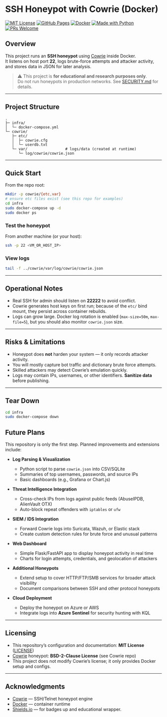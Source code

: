 # SSH Honeypot with Cowrie (Docker)

[![MIT License](https://img.shields.io/badge/license-MIT-green.svg)](./LICENSE)
[![GitHub Pages](https://img.shields.io/badge/docs-GitHub%20Pages-blue.svg)](https://github.com/ufukulaserdem/ssh-honeypot-cowrie)
[![Docker](https://img.shields.io/badge/docker-cowrie-blue?logo=docker)](https://hub.docker.com/r/cowrie/cowrie)
[![Made with Python](https://img.shields.io/badge/made%20with-Python%203.11-yellow.svg?logo=python)](https://www.python.org/)
[![PRs Welcome](https://img.shields.io/badge/PRs-welcome-brightgreen.svg?style=flat)](./CONTRIBUTING.md)

## Overview
This project runs an **SSH honeypot** using [Cowrie](https://github.com/cowrie/cowrie) inside Docker.  
It listens on host port **22**, logs brute-force attempts and attacker activity, and stores data in JSON for later analysis.

> ⚠ This project is **for educational and research purposes only**.  
> Do not run honeypots in production networks. See [SECURITY.md](./SECURITY.md) for details.

---

## Project Structure
```
.
├─ infra/
│  └─ docker-compose.yml
└─ cowrie/
   ├─ etc/
   │  ├─ cowrie.cfg
   │  └─ userdb.txt
   └─ var/                 # logs/data (created at runtime)
      └─ log/cowrie/cowrie.json
```

---

## Quick Start
From the repo root:
```bash
mkdir -p cowrie/{etc,var}
# ensure etc files exist (see this repo for examples)
cd infra
sudo docker-compose up -d
sudo docker ps
```

### Test the honeypot
From another machine (or your host):
```bash
ssh -p 22 <VM_OR_HOST_IP>
```

### View logs
```bash
tail -f ../cowrie/var/log/cowrie/cowrie.json
```

---

## Operational Notes
- Real SSH for admin should listen on **22222** to avoid conflict.
- Cowrie generates host keys on first run; because of the `etc/` bind mount, they persist across container rebuilds.
- Logs can grow large. Docker log rotation is enabled (`max-size=50m`, `max-file=5`), but you should also monitor `cowrie.json` size.

---

## Risks & Limitations
- Honeypot does **not** harden your system — it only records attacker activity.
- You will mostly capture bot traffic and dictionary brute force attempts.
- Skilled attackers may detect Cowrie’s emulation quickly.
- Logs may contain IPs, usernames, or other identifiers. **Sanitize data** before publishing.

---

## Tear Down
```bash
cd infra
sudo docker-compose down
```
## Future Plans

This repository is only the first step. Planned improvements and extensions include:

- **Log Parsing & Visualization**  
  - Python script to parse `cowrie.json` into CSV/SQLite  
  - Summaries of top usernames, passwords, and source IPs  
  - Basic dashboards (e.g., Grafana or Chart.js)

- **Threat Intelligence Integration**  
  - Cross-check IPs from logs against public feeds (AbuseIPDB, AlienVault OTX)  
  - Auto-block repeat offenders with `iptables` or `ufw`

- **SIEM / IDS Integration**  
  - Forward Cowrie logs into Suricata, Wazuh, or Elastic stack  
  - Create custom detection rules for brute force and unusual patterns

- **Web Dashboard**  
  - Simple Flask/FastAPI app to display honeypot activity in real time  
  - Charts for login attempts, credentials, and geolocation of attackers

- **Additional Honeypots**  
  - Extend setup to cover HTTP/FTP/SMB services for broader attack visibility  
  - Document comparisons between SSH and other protocol honeypots

- **Cloud Deployment**  
  - Deploy the honeypot on Azure or AWS  
  - Integrate logs into **Azure Sentinel** for security hunting with KQL

---

## Licensing
- This repository’s configuration and documentation: **MIT License** ([LICENSE](./LICENSE))  
- [Cowrie](https://github.com/cowrie/cowrie) honeypot: **BSD-2-Clause License** (see Cowrie repo)  
- This project does not modify Cowrie’s license; it only provides Docker setup and configs.

---

## Acknowledgments
- [Cowrie](https://github.com/cowrie/cowrie) — SSH/Telnet honeypot engine  
- [Docker](https://www.docker.com/) — container runtime  
- [Shields.io](https://shields.io) — for badges  up and educational wrapper.
